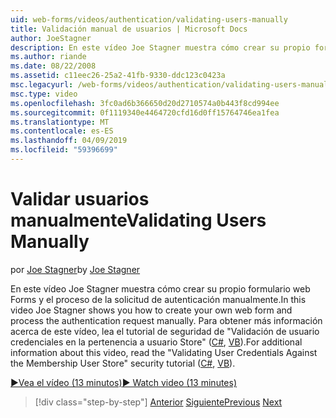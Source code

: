 ```yaml
---
uid: web-forms/videos/authentication/validating-users-manually
title: Validación manual de usuarios | Microsoft Docs
author: JoeStagner
description: En este vídeo Joe Stagner muestra cómo crear su propio formulario web Forms y el proceso de la solicitud de autenticación manualmente. Para obtener más información sobre este vi...
ms.author: riande
ms.date: 08/22/2008
ms.assetid: c11eec26-25a2-41fb-9330-ddc123c0423a
msc.legacyurl: /web-forms/videos/authentication/validating-users-manually
msc.type: video
ms.openlocfilehash: 3fc0ad6b366650d20d2710574a0b443f8cd994ee
ms.sourcegitcommit: 0f1119340e4464720cfd16d0ff15764746ea1fea
ms.translationtype: MT
ms.contentlocale: es-ES
ms.lasthandoff: 04/09/2019
ms.locfileid: "59396699"
---
```

# <a name="validating-users-manually"></a><span data-ttu-id="02288-104">Validar usuarios manualmente</span><span class="sxs-lookup"><span data-stu-id="02288-104">Validating Users Manually</span></span>

<span data-ttu-id="02288-105">por [Joe Stagner](https://github.com/JoeStagner)</span><span class="sxs-lookup"><span data-stu-id="02288-105">by [Joe Stagner](https://github.com/JoeStagner)</span></span>

<span data-ttu-id="02288-106">En este vídeo Joe Stagner muestra cómo crear su propio formulario web Forms y el proceso de la solicitud de autenticación manualmente.</span><span class="sxs-lookup"><span data-stu-id="02288-106">In this video Joe Stagner shows you how to create your own web form and process the authentication request manually.</span></span> <span data-ttu-id="02288-107">Para obtener más información acerca de este vídeo, lea el tutorial de seguridad de "Validación de usuario credenciales en la pertenencia a usuario Store" ([C#](../../overview/older-versions-security/membership/validating-user-credentials-against-the-membership-user-store-cs.md), [VB](../../overview/older-versions-security/membership/validating-user-credentials-against-the-membership-user-store-vb.md)).</span><span class="sxs-lookup"><span data-stu-id="02288-107">For additional information about this video, read the "Validating User Credentials Against the Membership User Store" security tutorial ([C#](../../overview/older-versions-security/membership/validating-user-credentials-against-the-membership-user-store-cs.md), [VB](../../overview/older-versions-security/membership/validating-user-credentials-against-the-membership-user-store-vb.md)).</span></span>

[<span data-ttu-id="02288-108">&#9654;Vea el vídeo (13 minutos)</span><span class="sxs-lookup"><span data-stu-id="02288-108">&#9654; Watch video (13 minutes)</span></span>](https://channel9.msdn.com/Blogs/ASP-NET-Site-Videos/validating-users-manually)

> [!div class="step-by-step"]
> <span data-ttu-id="02288-109">[Anterior](creating-user-accounts-programmatically.md)
> [Siguiente](validating-users-with-the-login-control.md)</span><span class="sxs-lookup"><span data-stu-id="02288-109">[Previous](creating-user-accounts-programmatically.md)
[Next](validating-users-with-the-login-control.md)</span></span>
